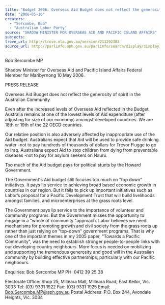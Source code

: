 ```yaml
---
title: "Budget 2006: Overseas Aid Budget does not reflect the generosity of spirit in the Australian Community."
date: "2006-05-10"
creators:
  - "Sercombe, Bob"
  - "Australian Labor Party"
source: "SHADOW MINISTER FOR OVERSEAS AID AND PACIFIC ISLAND AFFAIRS"
subjects:
trove_url: http://trove.nla.gov.au/version/211292383
source_url: http://parlinfo.aph.gov.au/parlInfo/search/display/display.w3p;query=Id%3A%22media/pressrel/KJLJ6%22
---
```


 Bob Sercombe MP 

 Shadow Minister for Overseas Aid and Pacific Island Affairs  Federal Member for Maribyrnong  10 May 2006.   

 PRESS RELEASE   

 Overseas Aid Budget does not reflect the generosity of  spirit in the Australian Community   

 Even after the increased levels of Overseas Aid reflected in the Budget, Australia  remains at one of the lowest levels of Aid expenditure (after adjusting for size of our  economy) amongst developed countries. We are 18th or 19th of the 22 OECD  countries.   

 Our relative position is also adversely affected by inappropriate use of the Aid budget.  Australians expect that Aid will be used to provide safe drinking water -not to pay  hundreds of thousands of dollars for Trevor Flugge to go to Iraq. Australians expect  Aid to stop children from dying from preventable diseases -not to pay for asylum  seekers on Nauru.   

 Too much of the Aid budget pays for political stunts by the Howard Government.    

 The Government's Aid budget still focuses too much on "top down" initiatives. It pays  lip service to achieving broad based economic growth in countries in our region. But  it fails to pick up important initiatives such as Labor’s proposal for a Pacific  Development Trust that will build livelihoods amongst families, and microenterprises  at the grass roots level.   

 The Government pays lip service to the importance of volunteer and community  programs. But the Government misses the opportunity to engage in a "whole of  community "approach. Labor believes we need mechanisms for promoting growth  and civil society from the grass roots up rather than just relying on "top-down"  government programs. That is why one of the important themes in my 2005 paper,  "Towards a Pacific Community", was the need to establish stronger people-to-people  links with our developing country neighbours. More focus is needed on mobilizing  and supporting the tremendous generosity and good will in the Australian community  by building effective partnerships, particularly with our Pacific neighbours.   

 

 Enquiries:     Bob Sercombe MP     PH: 0412 39 25 38   

 Electorate Office:   Shop 25, Milleara Mall, Milleara Road, East Keilor, Vic. 3033  Tel: (03) 9331 1922 Fax: (03) 9331 1925 Email: Bob.Sercombe.MP@aph.gov.au  Postal Address: P.O. Box 244, Avondale Heights, Vic. 3034 

